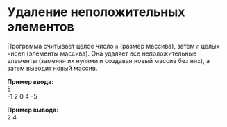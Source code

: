 # Удаление неположительных элементов

Программа считывает целое число `n` (размер массива), затем `n` целых чисел (элементы массива). Она удаляет все неположительные элементы (заменяя их нулями и создавая новый массив без них), а затем выводит новый массив.

**Пример ввода:**  
5  
-1 2 0 4 -5  

**Пример вывода:**  
2 4  